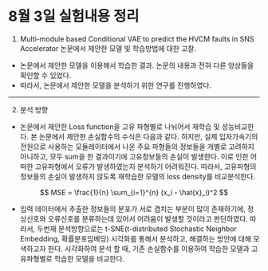 # 8월 3일 실험내용 정리

1. Multi-module based Conditional VAE to predict the HVCM faults in SNS Accelerator 논문에서 제안한 모델 빛 학습방법에 대한 고찰.
* 논문에서 제안한 모델을 이용해서 학습한 결과. 논문의 내용과 전혀 다른 양상들을 확인할 수 있었다.
* 따라서, 논문에서 제안한 모델을 분석하기 위한 연구를 진행하였다.

- - - - - -
2. 분석 방향
* 논문에서 제안한 Loss function을 고유 파형별로 나뉘어서 재학습 및 성능비교한다.
본 논문에서 제안한 손실함수의 수식은 다음과 같다. 하지만, 실제 입자가속기의 전원으로 사용하는 모듈레이터에서 나온 주요 파형들의 정보들을 개별로 고려하지 아니하고, 모두 sum을 한 결과이기에 고유정보들의 손실이 발생한다. 이로 인한 어떠한 고유파형에서 오류가 발생하였는지 분석하기 어려워진다. 따라서, 고유파형의 정보들의 손실이 발생하지 않도록 재학습한 모델의 loss density를 비교분석한다.

$$
MSE = \frac{1}{n} \sum_{i=1}^{n} (x_i - \hat{x}_i)^2
$$

* 입력 데이터에서 추출한 정보들의 분포가 서로 겹치는 부분이 많이 존재하기에, 정상신호와 오류신호를 분류하는데 있어서 어려움이 발생할 것이라고 판단하였다.
따라서, 두번재 분석방향으로는 t-SNE(t-distributed Stochastic Neighbor Embedding, 확률분포임베딩) 시각화를 통해서 분석하고, 해결하는 방안에 대해 모색하고자 한다. 시각화하여 분석 할 때, 기존 손실함수를 이용하여 학습한 모델과 고유파형별로 학습한 모델을 비교한다.
